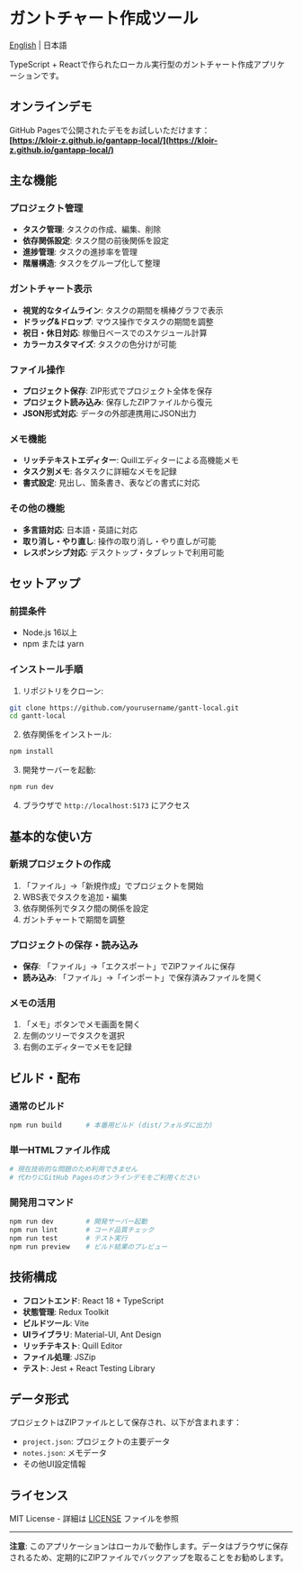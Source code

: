 # ガントチャート作成ツール

[English](README.en.md) | 日本語

TypeScript + Reactで作られたローカル実行型のガントチャート作成アプリケーションです。

## オンラインデモ

GitHub Pagesで公開されたデモをお試しいただけます：  
**[https://kloir-z.github.io/gantapp-local/](https://kloir-z.github.io/gantapp-local/)**

## 主な機能

### プロジェクト管理
- **タスク管理**: タスクの作成、編集、削除
- **依存関係設定**: タスク間の前後関係を設定
- **進捗管理**: タスクの進捗率を管理
- **階層構造**: タスクをグループ化して整理

### ガントチャート表示
- **視覚的なタイムライン**: タスクの期間を横棒グラフで表示
- **ドラッグ&ドロップ**: マウス操作でタスクの期間を調整
- **祝日・休日対応**: 稼働日ベースでのスケジュール計算
- **カラーカスタマイズ**: タスクの色分けが可能

### ファイル操作
- **プロジェクト保存**: ZIP形式でプロジェクト全体を保存
- **プロジェクト読み込み**: 保存したZIPファイルから復元
- **JSON形式対応**: データの外部連携用にJSON出力

### メモ機能
- **リッチテキストエディター**: Quillエディターによる高機能メモ
- **タスク別メモ**: 各タスクに詳細なメモを記録
- **書式設定**: 見出し、箇条書き、表などの書式に対応

### その他の機能
- **多言語対応**: 日本語・英語に対応
- **取り消し・やり直し**: 操作の取り消し・やり直しが可能
- **レスポンシブ対応**: デスクトップ・タブレットで利用可能

## セットアップ

### 前提条件
- Node.js 16以上
- npm または yarn

### インストール手順

1. リポジトリをクローン:
```bash
git clone https://github.com/yourusername/gantt-local.git
cd gantt-local
```

2. 依存関係をインストール:
```bash
npm install
```

3. 開発サーバーを起動:
```bash
npm run dev
```

4. ブラウザで `http://localhost:5173` にアクセス

## 基本的な使い方

### 新規プロジェクトの作成
1. 「ファイル」→「新規作成」でプロジェクトを開始
2. WBS表でタスクを追加・編集
3. 依存関係列でタスク間の関係を設定
4. ガントチャートで期間を調整

### プロジェクトの保存・読み込み
- **保存**: 「ファイル」→「エクスポート」でZIPファイルに保存
- **読み込み**: 「ファイル」→「インポート」で保存済みファイルを開く

### メモの活用
1. 「メモ」ボタンでメモ画面を開く
2. 左側のツリーでタスクを選択
3. 右側のエディターでメモを記録

## ビルド・配布

### 通常のビルド
```bash
npm run build      # 本番用ビルド (dist/フォルダに出力)
```

### 単一HTMLファイル作成
```bash
# 現在技術的な問題のため利用できません
# 代わりにGitHub Pagesのオンラインデモをご利用ください
```

### 開発用コマンド
```bash
npm run dev        # 開発サーバー起動
npm run lint       # コード品質チェック
npm run test       # テスト実行
npm run preview    # ビルド結果のプレビュー
```

## 技術構成

- **フロントエンド**: React 18 + TypeScript
- **状態管理**: Redux Toolkit  
- **ビルドツール**: Vite
- **UIライブラリ**: Material-UI, Ant Design
- **リッチテキスト**: Quill Editor
- **ファイル処理**: JSZip
- **テスト**: Jest + React Testing Library

## データ形式

プロジェクトはZIPファイルとして保存され、以下が含まれます：
- `project.json`: プロジェクトの主要データ
- `notes.json`: メモデータ  
- その他UI設定情報

## ライセンス

MIT License - 詳細は [LICENSE](LICENSE) ファイルを参照

---

**注意**: このアプリケーションはローカルで動作します。データはブラウザに保存されるため、定期的にZIPファイルでバックアップを取ることをお勧めします。